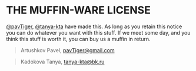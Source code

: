 # THE MUFFIN-WARE LICENSE

[@pavTiger](http://t.me/pavtiger), [@tanya-kta](http://vk.com/ricopin) have made this. As long as you retain this notice
you can do whatever you want with this stuff. If we meet some day, and you think
this stuff is worth it, you can buy us a muffin in return.

> Artushkov Pavel, <pavTiger@gmail.com>

> Kadokova Tanya, <tanya-kta@bk.ru>
